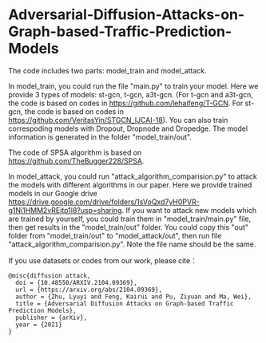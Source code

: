 # Adversarial-Diffusion-Attacks-on-Graph-based-Traffic-Prediction-Models
The code includes two parts: model_train and model_attack.

In model_train, you could run the file "main.py" to train your model. Here we provide 3 types of models: st-gcn, t-gcn, a3t-gcn.
(For t-gcn and a3t-gcn, the code is based on codes in https://github.com/lehaifeng/T-GCN.
 For st-gcn, the code is based on codes in https://github.com/VeritasYin/STGCN_IJCAI-18).
You can also train correspoding models with Dropout, Dropnode and Dropedge.
The model information is generated in the folder "model_train/out".

The code of SPSA algorithm is based on https://github.com/TheBugger228/SPSA.
 
In model_attack, you could run "attack_algorithm_comparision.py" to attack the models with different algorithms in our paper. Here we provide trained models in our Google drive https://drive.google.com/drive/folders/1sVoQxd7yH0PVR-g1Ni1HMM2vREjtp1l8?usp=sharing.
If you want to attack new models which are trained by yourself, you could train them in "model_train/main.py" file, then get results in the "model_train/out" folder. You could copy this "out" folder from "model_train/out" to "model_attack/out", then run file "attack_algorithm_comparision.py". Note the file name should be the same.

<p>If you use datasets or codes from our work, please cite：</p>
<pre><code>@misc{diffusion attack,
  doi = {10.48550/ARXIV.2104.09369},
  url = {https://arxiv.org/abs/2104.09369},
  author = {Zhu, Lyuyi and Feng, Kairui and Pu, Ziyuan and Ma, Wei},
  title = {Adversarial Diffusion Attacks on Graph-based Traffic Prediction Models},
  publisher = {arXiv},
  year = {2021}
}
</code></pre>


